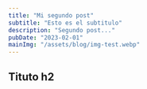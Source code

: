 ```yaml
---
title: "Mi segundo post"
subtitle: "Esto es el subtitulo"
description: "Segundo post..."
pubDate: "2023-02-01"
mainImg: "/assets/blog/img-test.webp"
---
```


## Tituto h2
